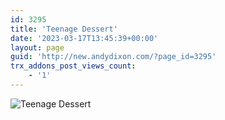 ```yaml
---
id: 3295
title: 'Teenage Dessert'
date: '2023-03-17T13:45:39+00:00'
layout: page
guid: 'http://new.andydixon.com/?page_id=3295'
trx_addons_post_views_count:
    - '1'
---
```


![Teenage Dessert](https://i0.wp.com/assets.g8x2.ldn.idrivee2-23.com/posters/Teenage%20Dessert%2001.jpg?w=1200&ssl=1 "Teenage Dessert")